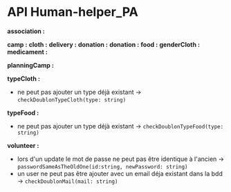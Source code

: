 # API Human-helper_PA

**association :**

**camp :**
**cloth :**
**delivery :**
**donation :**
**donation :**
**food :**
**genderCloth :**
**medicament :**

**planningCamp :**


**typeCloth :**
- ne peut pas ajouter un type déjà existant -> ```checkDoublonTypeCloth(type: string)```

**typeFood :**
- ne peut pas ajouter un type déjà existant -> ```checkDoublonTypeFood(type: string)```

**volunteer :**
- lors d'un update le mot de passe ne peut pas être identique à l'ancien -> ```passwordSameAsTheOldOne(id:string, newPassword: string)```
- un user ne peut pas être ajouter avec un email déja existant dans la bdd -> ```checkDoublonMail(mail: string)```




